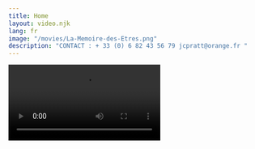 ```yaml
---
title: Home
layout: video.njk
lang: fr
image: "/movies/La-Memoire-des-Etres.png"
description: "CONTACT : + 33 (0) 6 82 43 56 79 jcpratt@orange.fr "
---
```


<video controls preload >
	<source src="{{website.url}}/movies/La-Memoire-des-Etres.mp4"
			type="video/mp4">

	Sorry, your browser doesn't support embedded videos.

</video>

